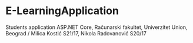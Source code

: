 # E-LearningApplication
Students application ASP.NET Core, Računarski fakultet, Univerzitet Union, Beograd / Milica Kostić S21/17, Nikola Radovanović S20/17
